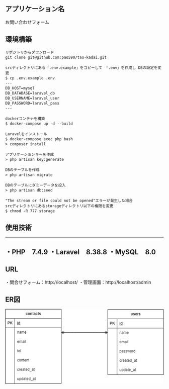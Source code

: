 ## アプリケーション名
お問い合わせフォーム

## 環境構築
```
リポジトリからダウンロード
git clone git@github.com:pao590/tao-kadai.git

srcディレクトリにある「.env.example」をコピーして 「.env」を作成し DBの設定を変更
$ cp .env.example .env
---
DB_HOST=mysql
DB_DATABASE=laravel_db
DB_USERNAME=laravel_user
DB_PASSWORD=laravel_pass
---

dockerコンテナを構築
$ docker-compose up -d --build

Laravelをインストール
$ docker-compose exec php bash
> composer install

アプリケーションキーを作成
> php artisan key:generate

DBのテーブルを作成
> php artisan migrate

DBのテーブルにダミーデータを投入
> php artisan db:seed

"The stream or file could not be opened"エラーが発生した場合
srcディレクトリにあるstorageディレクトリ以下の権限を変更
$ chmod -R 777 storage
```
## 使用技術
---
・PHP　7.4.9
・Laravel　8.38.8
・MySQL　8.0
---

## URL
・問合せフォーム：http://localhost/
・管理画面：http://localhost/admin


## ER図
![ER図](ER.drawio.png)
